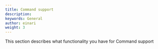 ```yaml
---
title: Command support
description: 
keywords: General
author: einari
weight: 3
---
```


This section describes what functionality you have for Command support
